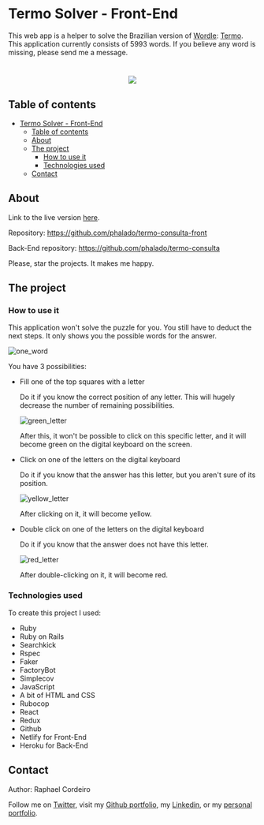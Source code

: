 # Termo Solver - Front-End

This web app is a helper to solve the Brazilian version of [Wordle](wordle): [Termo](termo).
This application currently consists of 5993 words. If you believe any word is missing, please send me a message.

<h1 align="center"><img src="https://raw.githack.com/phalado/termo-consulta/main/public/initial.png"></h1>

## Table of contents

- [Termo Solver - Front-End](#termo-solver---front-end)
  - [Table of contents](#table-of-contents)
  - [About](#about)
  - [The project](#the-project)
    - [How to use it](#how-to-use-it)
    - [Technologies used](#technologies-used)
  - [Contact](#contact)

## About

Link to the live version [here][live-version].

Repository: https://github.com/phalado/termo-consulta-front

Back-End repository: https://github.com/phalado/termo-consulta

Please, star the projects. It makes me happy.

## The project

### How to use it

This application won't solve the puzzle for you. You still have to deduct the next steps. It only shows you the possible words for the answer.

![one_word][one_word]

You have 3 possibilities:

- Fill one of the top squares with a letter

  Do it if you know the correct position of any letter. This will hugely decrease the number of remaining possibilities.

  ![green_letter][green_letter]

  After this, it won't be possible to click on this specific letter, and it will become green on the digital keyboard on the screen.

- Click on one of the letters on the digital keyboard

  Do it if you know that the answer has this letter, but you aren't sure of its position.

  ![yellow_letter][yellow_letter]

  After clicking on it, it will become yellow.

- Double click on one of the letters on the digital keyboard

  Do it if you know that the answer does not have this letter.

  ![red_letter][red_letter]

  After double-clicking on it, it will become red.

### Technologies used

To create this project I used:

- Ruby
- Ruby on Rails
- Searchkick
- Rspec
- Faker
- FactoryBot
- Simplecov
- JavaScript
- A bit of HTML and CSS
- Rubocop
- React
- Redux
- Github
- Netlify for Front-End
- Heroku for Back-End

## Contact

Author: Raphael Cordeiro

Follow me on [Twitter][rapha-twitter], visit my [Github portfolio][rapha-github], my [Linkedin][rapha-linkedin], or my [personal portfolio][rapha-personal].

<!-- Links -->

[wordle]: https://www.nytimes.com/games/wordle/index.html
[termo]: https://term.ooo/
[live-version]: https://termo-solver.netlify.app/
[front-end]: https://github.com/phalado/termo-consulta-front
[rapha-github]: https://github.com/phalado
[rapha-twitter]: https://twitter.com/phalado
[rapha-linkedin]: https://www.linkedin.com/in/raphael-cordeiro/
[rapha-personal]: https://www.phalado.tech/

<!-- Images -->

[one_word]: https://raw.githack.com/phalado/termo-consulta/main/public/one_word.png
[green_letter]: https://raw.githack.com/phalado/termo-consulta/main/public/green_a.png
[yellow_letter]: https://raw.githack.com/phalado/termo-consulta/main/public/yellow_a.png
[red_letter]: https://raw.githack.com/phalado/termo-consulta/main/public/red_a.png
